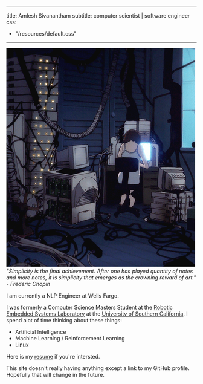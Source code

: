 
---
title: Amlesh Sivanantham
subtitle: computer scientist | software engineer
css:
  - "/resources/default.css"
---

<img class="profile" src="./data/lain_computer.gif"/>
<div class="quote"><i>
    "Simplicity is the final achievement. After one has played quantity of
    notes and more notes, it is simplicity that emerges as the crowning reward
    of art." - Frédéric Chopin
</i></div>

I am currently a NLP Engineer at Wells Fargo.

I was formerly a Computer Science Masters Student at the
[Robotic Embedded Systems Laboratory][RESL]
at the [University of Southern California][USC].
I spend alot of time thinking about these things:

+ Artificial Intelligence
+ Machine Learning / Reinforcement Learning
+ Linux

Here is my [resume](./data/amlesh_resume.pdf) if you're intersted.

This site doesn't really having anything except a link to my GitHub profile.
Hopefully that will change in the future.

[USC]: https://www.usc.edu/
[RESL]: https://robotics.usc.edu/resl/
